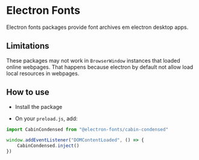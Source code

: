 # Electron Fonts

Electron fonts packages provide font archives em electron desktop apps.

## Limitations

These packages may not work in `BrowserWindow` instances that loaded online webpages. That happens because electron by default not allow load local resources in webpages.

## How to use

* Install the package

* On your `preload.js`, add:

```ts
import CabinCondensed from "@electron-fonts/cabin-condensed"

window.addEventListener("DOMContentLoaded", () => {
    CabinCondensed.inject()
})
```